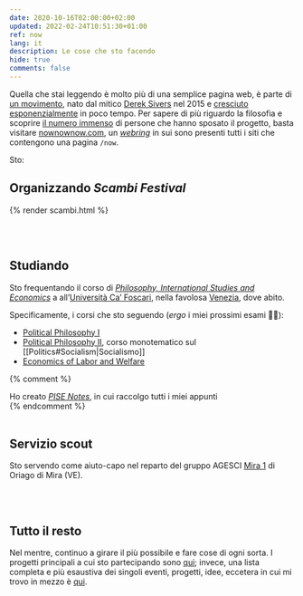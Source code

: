 ```yaml
---
date: 2020-10-16T02:00:00+02:00
updated: 2022-02-24T10:51:30+01:00
ref: now
lang: it
description: Le cose che sto facendo
hide: true
comments: false
---
```

<div class='blue box'>
	Quella che stai leggendo è molto più di una semplice pagina web, è parte di <a href='https://sive.rs/nowff' title='Now page - Derek Sivers'  target='_blank'>un movimento</a>, nato dal mitico <a href='https://sive.rs' title='Derek Sivers’ personal website'  target='_blank'>Derek Sivers</a> nel 2015 e <a href='https://sive.rs/now3'  target='_blank'>cresciuto esponenzialmente</a> in poco tempo. Per sapere di più riguardo la filosofia e scoprire <a href='https://nownownow.com' title='NowNowNow'  target='_blank'>il numero immenso</a> di persone che hanno sposato il progetto, basta visitare <a href='https://nownownow.com/about' title='About NowNowNow'  target='_blank'>nownownow.com</a>, un <a href='https://it.wikipedia.org/wiki/Webring'  target='_blank' title='Webring su Wikipedia'><i>webring</i></a> in sui sono presenti tutti i siti che contengono una pagina <code>/now</code>.
</div>

Sto:

## Organizzando <cite>Scambi Festival</cite>

{% render scambi.html %}

<br>
<br>

## Studiando

Sto frequentando il corso di [*Philosophy, International Studies and Economics*](https://unive.it/pise 'la pagina del PISE sul sito di Ca’ Foscari') a all’[Università Ca’ Foscari](https://unive.it 'il sito web di Ca’ Foscari'), nella favolosa [Venezia](https://www.comune.venezia.it/ 'Sito web del comune di Venezia'), dove abito.

Specificamente, i corsi che sto seguendo (*ergo* i miei prossimi esami 🤞🏼):
- [Political Philosophy I](https://www.unive.it/data/insegnamento/332324 'Political Philosophy I course page')
- [Political Philosophy II](https://www.unive.it/data/insegnamento/332323 'Political Philosophy II course page'), corso monotematico sul [[Politics#Socialism|Socialismo]]
- [Economics of Labor and Welfare](https://www.unive.it/insegnamento/course/332328 'Economics of Labor and Welfare course page')

{% comment %}
<div class='blue box'>
	Ho creato <cite><a href='https://pise-notes.club'  target='_blank' title='PISE notes'>PISE Notes</a></cite>, in cui raccolgo tutti i miei appunti
</div>
{% endcomment %}

<br>
<br>

## Servizio scout

Sto servendo come aiuto-capo nel reparto del gruppo AGESCI [Mira 1](https://www.facebook.com/AgesciGruppoMira1/ 'Pagina Facebook del Mira 1') di Oriago di Mira (VE).

<br>
<br>

## Tutto il resto

Nel mentre, continuo a girare il più possibile e fare cose di ogni sorta. I progetti principali a cui sto partecipando sono [qui](/cose 'Cose'); invece, una lista completa e più esaustiva dei singoli eventi, progetti, idee, eccetera in cui mi trovo in mezzo è [qui](/tutto 'Tutto').
